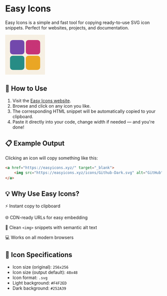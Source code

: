 # Easy Icons
Easy Icons is a simple and fast tool for copying ready-to-use SVG icon snippets. Perfect for websites, projects, and documentation.

<img src="logo.png" width="128" alt="Logo">

## 🚀 How to Use
1. Visit the [Easy Icons website](https://easyicons.xyz).
2. Browse and click on any icon you like.
3. The corresponding HTML snippet will be automatically copied to your clipboard.
4. Paste it directly into your code, change width if needed — and you're done!

## 📋 Example Output
Clicking an icon will copy something like this:
```html
<a href="https://easyicons.xyz/" target="_blank">
    <img src="https://easyicons.xyz/icons/Github-Dark.svg" alt="GitHub" width="48">
</a>
```

## 💡 Why Use Easy Icons?
⚡ Instant copy to clipboard

🌐 CDN-ready URLs for easy embedding

🧠 Clean `<img>` snippets with semantic alt text

💻 Works on all modern browsers

## 🧾 Icon Specifications
- Icon size (original): `256x256`
- Icon size (output default): `48x48`
- Icon format: `.svg`
- Light background: `#F4F2ED`
- Dark background: `#252A39`